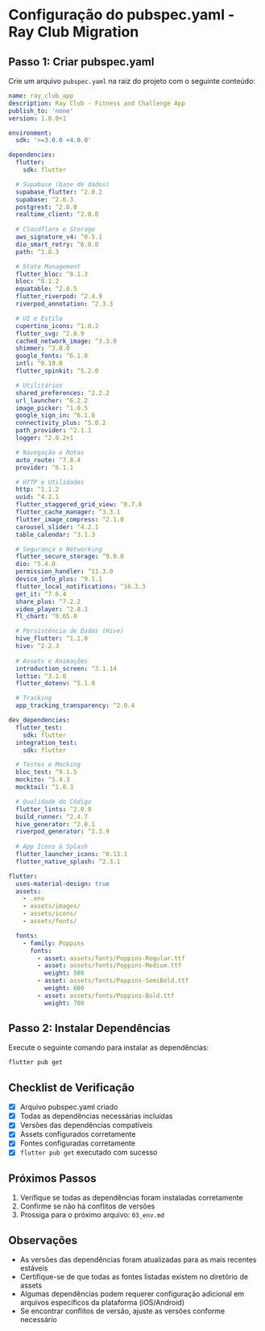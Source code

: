 # Configuração do pubspec.yaml - Ray Club Migration

## Passo 1: Criar pubspec.yaml

Crie um arquivo `pubspec.yaml` na raiz do projeto com o seguinte conteúdo:

```yaml
name: ray_club_app
description: Ray Club - Fitness and Challenge App
publish_to: 'none'
version: 1.0.0+1

environment:
  sdk: '>=3.0.0 <4.0.0'

dependencies:
  flutter:
    sdk: flutter

  # Supabase (base de dados)
  supabase_flutter: ^2.0.2
  supabase: ^2.6.3
  postgrest: ^2.0.0
  realtime_client: ^2.0.0
  
  # Cloudflare e Storage
  aws_signature_v4: ^0.5.1
  dio_smart_retry: ^6.0.0
  path: ^1.8.3

  # State Management
  flutter_bloc: ^8.1.3
  bloc: ^8.1.2
  equatable: ^2.0.5
  flutter_riverpod: ^2.4.9
  riverpod_annotation: ^2.3.3

  # UI e Estilo
  cupertino_icons: ^1.0.2
  flutter_svg: ^2.0.9
  cached_network_image: ^3.3.0
  shimmer: ^3.0.0
  google_fonts: ^6.1.0
  intl: ^0.19.0
  flutter_spinkit: ^5.2.0

  # Utilitários
  shared_preferences: ^2.2.2
  url_launcher: ^6.2.2
  image_picker: ^1.0.5
  google_sign_in: ^6.1.6
  connectivity_plus: ^5.0.2
  path_provider: ^2.1.1
  logger: ^2.0.2+1

  # Navegação e Rotas
  auto_route: ^7.8.4
  provider: ^6.1.1

  # HTTP e Utilidades
  http: ^1.1.2
  uuid: ^4.2.1
  flutter_staggered_grid_view: ^0.7.0
  flutter_cache_manager: ^3.3.1
  flutter_image_compress: ^2.1.0
  carousel_slider: ^4.2.1
  table_calendar: ^3.1.3

  # Segurança e Networking
  flutter_secure_storage: ^9.0.0
  dio: ^5.4.0
  permission_handler: ^11.3.0
  device_info_plus: ^9.1.1
  flutter_local_notifications: ^16.3.3
  get_it: ^7.6.4
  share_plus: ^7.2.2
  video_player: ^2.8.3
  fl_chart: ^0.65.0

  # Persistência de Dados (Hive)
  hive_flutter: ^1.1.0
  hive: ^2.2.3
  
  # Assets e Animações
  introduction_screen: ^3.1.14
  lottie: ^3.1.0
  flutter_dotenv: ^5.1.0

  # Tracking
  app_tracking_transparency: ^2.0.4

dev_dependencies:
  flutter_test:
    sdk: flutter
  integration_test:
    sdk: flutter

  # Testes e Mocking
  bloc_test: ^9.1.5
  mockito: ^5.4.3
  mocktail: ^1.0.3

  # Qualidade do Código
  flutter_lints: ^2.0.0
  build_runner: ^2.4.7
  hive_generator: ^2.0.1
  riverpod_generator: ^2.3.9
  
  # App Icons & Splash
  flutter_launcher_icons: ^0.13.1
  flutter_native_splash: ^2.3.1

flutter:
  uses-material-design: true
  assets:
    - .env
    - assets/images/
    - assets/icons/
    - assets/fonts/

  fonts:
    - family: Poppins
      fonts:
        - asset: assets/fonts/Poppins-Regular.ttf
        - asset: assets/fonts/Poppins-Medium.ttf
          weight: 500
        - asset: assets/fonts/Poppins-SemiBold.ttf
          weight: 600
        - asset: assets/fonts/Poppins-Bold.ttf
          weight: 700
```

## Passo 2: Instalar Dependências

Execute o seguinte comando para instalar as dependências:

```bash
flutter pub get
```

## Checklist de Verificação

- [x] Arquivo pubspec.yaml criado
- [x] Todas as dependências necessárias incluídas
- [x] Versões das dependências compatíveis
- [x] Assets configurados corretamente
- [x] Fontes configuradas corretamente
- [x] `flutter pub get` executado com sucesso

## Próximos Passos

1. Verifique se todas as dependências foram instaladas corretamente
2. Confirme se não há conflitos de versões
3. Prossiga para o próximo arquivo: `03_env.md`

## Observações

- As versões das dependências foram atualizadas para as mais recentes estáveis
- Certifique-se de que todas as fontes listadas existem no diretório de assets
- Algumas dependências podem requerer configuração adicional em arquivos específicos da plataforma (iOS/Android)
- Se encontrar conflitos de versão, ajuste as versões conforme necessário 